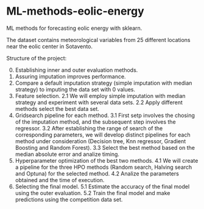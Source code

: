 # ML-methods-eolic-energy
ML methods for forecasting eolic energy with sklearn. 

The dataset contains meteorological variables from 25 different locations near the eolic center in Sotavento.

Structure of the project:

0. Establishing inner and outer evaluation methods.
1. Assuring imputation improves performance.
2.    Compare a default imputation strategy (simple imputation with median strategy) to imputing the data set with 0 values.
3. Feature selection.
   2.1 We will employ simple imputation with median strategy and experiment with several data sets.
   2.2 Apply different methods select the best data set.
4. Gridsearch pipeline for each method.
   3.1 First setp involves the chosing of the imputation method, and the subsequent step involves the regressor.
   3.2 After establishing the range of search of the corresponding parameters, we will develop distinct pipelines for each method under 
       consideration (Decision tree, Knn regressor, Gradient Boosting and Random Forest).
   3.3 Select the best method based on the median absolute error and analize timing.
5. Hyperparameter optimization of the best two methods.
   4.1 We will create a pipeline for the three HPO methods (Random search, Halving search and Optuna) for the selected method.
   4.2 Analize the parameters obtained and the time of execution.
6. Selecting the final model.
   5.1 Estimate the accuracy of the final model using the outer evaluation.
   5.2 Train the final model and make predictions using the competition data set.
